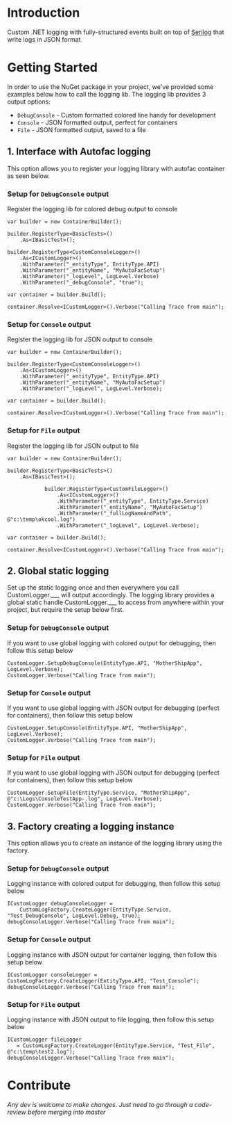 # Introduction 
Custom .NET logging with fully-structured events built on top of [Serilog](https://serilog.net/) that write logs in JSON format

# Getting Started
In order to use the NuGet package in your project, we've provided some examples below how to call the logging lib. The logging lib provides 3 output options:

* ```DebugConsole``` - Custom formatted colored line handy for development
* ```Console``` - JSON formatted output, perfect for containers
* ```File``` - JSON formatted output, saved to a file

## 1. Interface with Autofac logging
This option allows you to register your logging library with autofac container as seen below. 

### Setup for ```DebugConsole``` output
Register the logging lib for colored debug output to console
```
var builder = new ContainerBuilder();

builder.RegisterType<BasicTests>()
	.As<IBasicTest>();

builder.RegisterType<CustomConsoleLogger>()
	.As<ICustomLogger>()
	.WithParameter("_entityType", EntityType.API)
	.WithParameter("_entityName", "MyAutoFacSetup")
	.WithParameter("_logLevel", LogLevel.Verbose)
	.WithParameter("_debugConsole", "true");

var container = builder.Build();

container.Resolve<ICustomLogger>().Verbose("Calling Trace from main");			
```

### Setup for ```Console``` output
Register the logging lib for JSON output to console

```
var builder = new ContainerBuilder();

builder.RegisterType<CustomConsoleLogger>()
    .As<ICustomLogger>()
    .WithParameter("_entityType", EntityType.API)
    .WithParameter("_entityName", "MyAutoFacSetup")
    .WithParameter("_logLevel", LogLevel.Verbose);

var container = builder.Build();

container.Resolve<ICustomLogger>().Verbose("Calling Trace from main");			
```

### Setup for ```File``` output
Register the logging lib for JSON output to file

```
var builder = new ContainerBuilder();

builder.RegisterType<BasicTests>()
	.As<IBasicTest>();

            builder.RegisterType<CustomFileLogger>()
                .As<ICustomLogger>()
                .WithParameter("_entityType", EntityType.Service)
                .WithParameter("_entityName", "MyAutoFacSetup")
                .WithParameter("_fullLogNameAndPath", @"c:\temp\okcool.log")
                .WithParameter("_logLevel", LogLevel.Verbose);

var container = builder.Build();

container.Resolve<ICustomLogger>().Verbose("Calling Trace from main");			
```

## 2. Global static logging
Set up the static logging once and then everywhere you call CustomLogger.___ will output accordingly. The logging library provides a global static handle CustomLogger.___ to access from anywhere within your project, but require the setup below first.

### Setup for ```DebugConsole``` output
If you want to use global logging with colored output for debugging, then follow this setup below 
```
CustomLogger.SetupDebugConsole(EntityType.API, "MotherShipApp", LogLevel.Verbose);
CustomLogger.Verbose("Calling Trace from main");
```

### Setup for ```Console``` output
If you want to use global logging with JSON output for debugging (perfect for containers), then follow this setup below 
```
CustomLogger.SetupConsole(EntityType.API, "MotherShipApp", LogLevel.Verbose);
CustomLogger.Verbose("Calling Trace from main");
```

### Setup for ```File``` output
If you want to use global logging with JSON output for debugging (perfect for containers), then follow this setup below 
```
CustomLogger.SetupFile(EntityType.Service, "MotherShipApp", @"c:\Logs\ConsoleTestApp-.log", LogLevel.Verbose);
CustomLogger.Verbose("Calling Trace from main");
```

## 3. Factory creating a logging instance
This option allows you to create an instance of the logging library using the factory. 

### Setup for ```DebugConsole``` output
Logging instance with colored output for debugging, then follow this setup below 
```
ICustomLogger debugConsoleLogger = 
    CustomLogFactory.CreateLogger(EntityType.Service, "Test_DebugConsole", LogLevel.Debug, true);
debugConsoleLogger.Verbose("Calling Trace from main");
```

### Setup for ```Console``` output
Logging instance with JSON output for container logging, then follow this setup below 
```
ICustomLogger consoleLogger = CustomLogFactory.CreateLogger(EntityType.API, "Test_Console");
debugConsoleLogger.Verbose("Calling Trace from main");
```

### Setup for ```File``` output
Logging instance with JSON output to file logging, then follow this setup below 
```
ICustomLogger fileLogger 
   = CustomLogFactory.CreateLogger(EntityType.Service, "Test_File", @"c:\temp\test2.log");
debugConsoleLogger.Verbose("Calling Trace from main");
```

# Contribute
*Any dev is welcome to make changes. Just need to go through a code-review before merging into master*